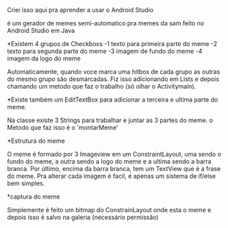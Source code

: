 Criei isso aqui pra aprender a usar o Android Studio

é um gerador de memes semi-automatico pra memes da sam feito no Android Studio em Java

*Existem 4 grupos de Checkboxs
    -1 texto para primeira parte do meme
    -2 texto para segunda parte do meme
    -3 imagem de fundo do meme 
    -4 imagem da logo do meme

Automaticamente, quando voce marca uma hitbox de cada grupo as outras do mesmo grupo são desmarcadas. Fiz isso adicionando em Lists e depois chamando um metodo que faz o trabalho (só olhar o Activitymain).

*Existe também um EditTextBox para adicionar a terceira e ultima parte do meme.

Na classe existe 3 Strings para trabalhar e juntar as 3 partes do meme. o Metodo que faz isso é o 'montarMeme'

*Estrutura do meme

O meme é formado por 3 Imageview em um ConstraintLayout, uma sendo o fundo do meme, a outra sendo a logo do meme e a ultima sendo a barra branca. Por último, encima da barra branca, tem um TextView que é a frase do meme. Pra alterar cada imagem é facil, é apenas um sistema de if/else bem simples.

*captura do meme

Simplemente é feito um bitmap do ConstrainLayout onde esta o meme e depois isso é salvo na galeria (necessário permissão)
